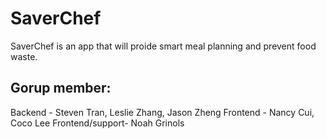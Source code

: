 # SaverChef
SaverChef is an app that will proide smart meal planning and prevent food waste.

## Gorup member: 
Backend - Steven Tran, Leslie Zhang, Jason Zheng
Frontend - Nancy Cui, Coco Lee
Frontend/support- Noah Grinols
